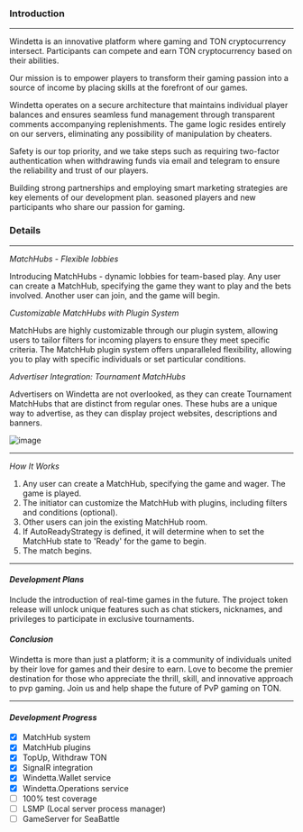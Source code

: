 ### Introduction

---

Windetta is an innovative platform where gaming and TON cryptocurrency intersect. Participants can compete and earn TON cryptocurrency based on their abilities.

Our mission is to empower players to transform their gaming passion into a source of income by placing skills at the forefront of our games.

Windetta operates on a secure architecture that maintains individual player balances and ensures seamless fund management through transparent comments accompanying replenishments. The game logic resides entirely on our servers, eliminating any possibility of manipulation by cheaters.

Safety is our top priority, and we take steps such as requiring two-factor authentication when withdrawing funds via email and telegram to ensure the reliability and trust of our players.

Building strong partnerships and employing smart marketing strategies are key elements of our development plan. seasoned players and new participants who share our passion for gaming.


### Details
---

*MatchHubs - Flexible lobbies*

Introducing MatchHubs - dynamic lobbies for team-based play. Any user can create a MatchHub, specifying the game they want to play and the bets involved. Another user can join, and the game will begin.


*Customizable MatchHubs with Plugin System*

MatchHubs are highly customizable through our plugin system, allowing users to tailor filters for incoming players to ensure they meet specific criteria. The MatchHub plugin system offers unparalleled flexibility, allowing you to play with specific individuals or set particular conditions.


*Advertiser Integration: Tournament MatchHubs*

Advertisers on Windetta are not overlooked, as they can create Tournament MatchHubs that are distinct from regular ones. These hubs are a unique way to advertise, as they can display project websites, descriptions and banners.

![image](https://github.com/artistotless/windetta/assets/34582815/ab74e56f-de0c-41ab-989c-1dc830d7e1ad)




---

*How It Works*

1. Any user can create a MatchHub, specifying the game and wager. The game is played.
2. The initiator can customize the MatchHub with plugins, including filters and conditions (optional).   
3. Other users can join the existing MatchHub room.
4. If AutoReadyStrategy is defined, it will determine when to set the MatchHub state to 'Ready' for the game to begin. 
5. The match begins.
---

#### *Development Plans*

Include the introduction of real-time games in the future. The project token release will unlock unique features such as chat stickers, nicknames, and privileges to participate in exclusive tournaments.

#### *Conclusion*

Windetta is more than just a platform; it is a community of individuals united by their love for games and their desire to earn. Love to become the premier destination for those who appreciate the thrill, skill, and innovative approach to pvp gaming. Join us and help shape the future of PvP gaming on TON.

---
#### *Development Progress*
- [x] MatchHub system
- [x] MatchHub plugins 
- [x] TopUp, Withdraw TON
- [x] SignalR integration
- [x] Windetta.Wallet service
- [x] Windetta.Operations service
- [ ] 100% test coverage
- [ ] LSMP (Local server process manager)
- [ ] GameServer for SeaBattle
